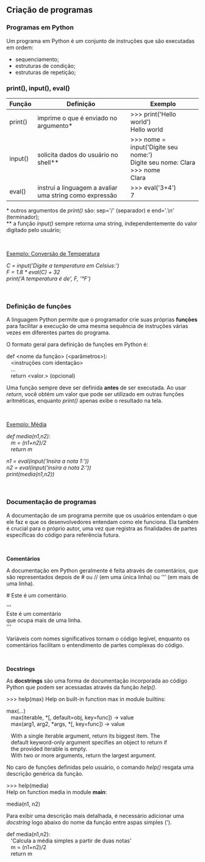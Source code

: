 ## Criação de programas

### Programas em Python

Um programa em Python é um conjunto de instruções que são executadas em ordem:
- sequenciamento;
- estruturas de condição;
- estruturas de repetição;

### print(), input(), eval()

| Função | Definição | Exemplo |
| --- | --- | --- |
| print() | imprime o que é enviado no argumento* | >>> print('Hello world') <br> Hello world |
| input() | solicita dados do usuário no shell** | >>> nome = input('Digite seu nome:') <br> Digite seu nome: Clara <br> >>> nome <br> Clara |
| eval() | instrui a linguagem a avaliar uma string como expressão | >>> eval('3+4') <br>  7|

\* outros argumentos de *print()* são: sep='/' (separador) e end='.\n' (terminador);  
\** a função *input()* sempre retorna uma string, independentemente do valor digitado pelo usuário;

<Br>

[Exemplo: Conversão de Temperatura](Code/example1.py)

*C = input('Digite a temperatura em Celsius:')  
F = 1.8 * eval(C) + 32  
print('A temperatura é de', F, '°F')*

<br>

### Definição de funções

A linguagem Python permite que o programador crie suas próprias **funções** para facilitar a execução de uma mesma sequência de instruções várias vezes em diferentes partes do programa.

O formato geral para definição de funções em Python é:

def <nome da função> (<parâmetros>):  
&nbsp;&nbsp; <instruções com identação>
<br>&nbsp;&nbsp; ...
<br>&nbsp;&nbsp; return <valor.> (opcional)

Uma função sempre deve ser definida **antes** de ser executada. Ao usar *return*, você obtém um valor que pode ser utilizado em outras funções aritméticas, enquanto *print()* apenas exibe o resultado na tela.

<br>

[Exemplo: Média](Code/s4-ex2.py)

*def media(n1,n2):  
&nbsp;&nbsp;     m = (n1+n2)/2  
&nbsp;&nbsp;     return m*

*n1 = eval(input('Insira a nota 1:'))  
n2 = eval(input('insira a nota 2:'))  
print(media(n1,n2))*

<br>

### Documentação de programas

A documentação de um programa permite que os usuários entendam o que ele faz e que os desenvolvedores entendam como ele funciona. Ela também é crucial para o próprio autor, uma vez que registra as finalidades de partes específicas do código para referência futura.

<br>

**Comentários**

A documentação em Python geralmente é feita através de comentários, que são representados depois de # ou // (em uma única linha) ou ''' (em mais de uma linha).

\# Este é um comentário.

'''  
Este é um comentário  
que ocupa mais de uma linha.  
'''

Variáveis com nomes significativos tornam o código legível, enquanto os comentários facilitam o entendimento de partes complexas do código.

<br>

**Docstrings**

As **docstrings** são uma forma de documentação incorporada ao código Python que podem ser acessadas através da função *help()*.

\>>> help(max)
Help on built-in function max in module builtins:

max(...)  
&nbsp;&nbsp;&nbsp;max(iterable, *[, default=obj, key=func]) -> value  
&nbsp;&nbsp;&nbsp;max(arg1, arg2, *args, *[, key=func]) -> value  

&nbsp;&nbsp;&nbsp;With a single iterable argument, return its biggest item. The  
&nbsp;&nbsp;&nbsp;default keyword-only argument specifies an object to return if  
&nbsp;&nbsp;&nbsp;the provided iterable is empty.  
&nbsp;&nbsp;&nbsp;With two or more arguments, return the largest argument.

No caro de funções definidas pelo usuário, o comando *help()* resgata uma descrição genérica da função.

\>>> help(media)  
Help on function media in module __main__:

media(n1, n2)

Para exibir uma descrição mais detalhada, é necessário adicionar uma *docstring* logo abaixo do nome da função entre aspas simples (').

def media(n1,n2):  
&nbsp;&nbsp;&nbsp;'Calcula a média simples a partir de duas notas'  
&nbsp;&nbsp;&nbsp;m = (n1+n2)/2  
&nbsp;&nbsp;&nbsp;return m